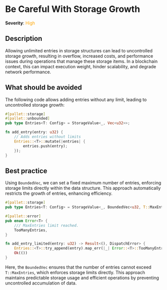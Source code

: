 # Be Careful With Storage Growth

**Severity**: <span style="color:orange;">High</span>

## Description

Allowing unlimited entries in storage structures can lead to uncontrolled storage growth, resulting in overflow, increased costs, and performance issues during operations that manage these storage items. In a blockchain context, this can impact execution weight, hinder scalability, and degrade network performance.

## What should be avoided

The following code allows adding entries without any limit, leading to uncontrolled storage growth:

```rust
#[pallet::storage]
#[pallet::unbounded]
pub type Entries<T: Config> = StorageValue<_, Vec<u32>>;

fn add_entry(entry: u32) {
    // Adds entries without limits
    Entries::<T>::mutate(|entries| {
        entries.push(entry);
    });
}
```

## Best practice

Using `BoundedVec`, we can set a fixed maximum number of entries, enforcing storage limits directly within the data structure. This approach automatically restricts the growth of entries, enhancing efficiency.

```rust
#[pallet::storage]
pub type Entries<T: Config> = StorageValue<_, BoundedVec<u32, T::MaxEntries>>;

#[pallet::error]
pub enum Error<T> {
	/// MaxEntries limit reached.
	TooManyEntries,
}

fn add_entry_limited(entry: u32) -> Result<(), DispatchError> {
    Entries::<T>::try_append(entry).map_err(|_| Error::<T>::TooManyEntries)?;
    Ok(())
}
```

Here, the `BoundedVec` ensures that the number of entries cannot exceed `T::MaxEntries`, which enforces storage limits directly. This approach maintains predictable storage usage and efficient operations by preventing uncontrolled accumulation of data.
